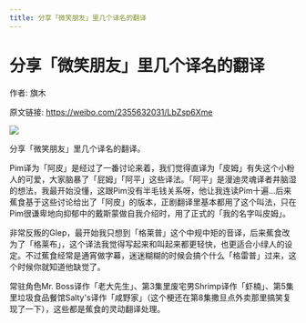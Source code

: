 ```yaml
---
title: 分享「微笑朋友」里几个译名的翻译
---
```


# 分享「微笑朋友」里几个译名的翻译

作者: 旗木

原文链接: https://weibo.com/2355632031/LbZsp6Xme

![](/assets/image/分享「微笑朋友」里几个译名的翻译.jpg)

分享「微笑朋友」里几个译名的翻译。

Pim译为「阿皮」是经过了一番讨论来着，我们觉得直译为「皮姆」有失这个小粉人的可爱，大家脑暴了「屁姆」「阿平」这些译法。「阿平」是漫迪灵魂译者井脑湿的想法，我最开始没懂，这跟Pim没有半毛钱关系呀，他让我连读Pim十遍…后来蕉食基于这些讨论给出了「阿皮」的版本，正剧翻译里基本都用了这个叫法，只在Pim很谦卑地向抑郁中的戴斯蒙做自我介绍时，用了正式的「我的名字叫皮姆」。

非常反叛的Glep，最开始我只想到「格莱普」这个中规中矩的音译，后来蕉食改为了「格莱布」，这个译法我觉得写起来和叫起来都更轻快，也更适合小绿人的设定。不过蕉食经常是通宵做字幕，迷迷糊糊的时候会搞个什么「格雷普」过来，这个时候你就知道他缺觉了。

常驻角色Mr. Boss译作「老大先生」、第3集里废宅男Shrimp译作「虾楠」、第5集里垃圾食品餐馆Salty's译作「咸野家」（这个梗还在第8集撒旦点外卖那里搞笑复现了一下），这些都是蕉食的灵动翻译处理。